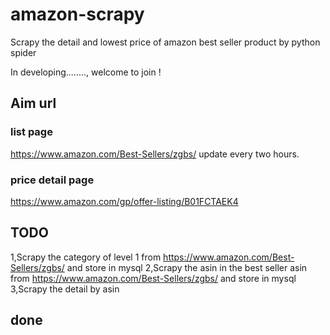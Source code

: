 # amazon-scrapy
Scrapy the  detail and lowest price of amazon  best seller product by python spider
 
In developing........, welcome to join ! 

## Aim url
### list page
https://www.amazon.com/Best-Sellers/zgbs/     update every two hours.
### price detail page
https://www.amazon.com/gp/offer-listing/B01FCTAEK4  


## TODO
1,Scrapy  the category of level 1 from https://www.amazon.com/Best-Sellers/zgbs/ and store in mysql
2,Scrapy the asin in the best seller asin from https://www.amazon.com/Best-Sellers/zgbs/ and store in mysql
3,Scrapy the detail by asin

## done




